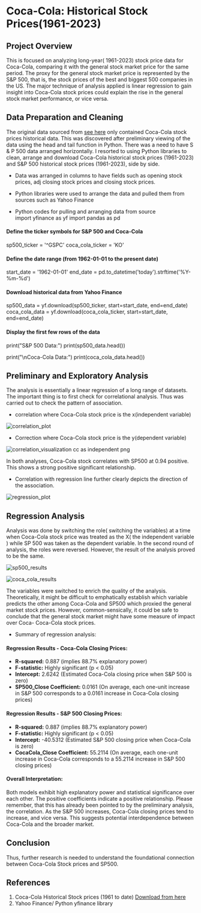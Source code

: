 # Coca-Cola: Historical Stock Prices(1961-2023)
## Project Overview
This is focused on analyzing long-year( 1961-2023) stock price data for Coca-Cola, comparing it with the general stock market price for the same period. 
The proxy for the general stock market price is represented by the S&P 500, that is, the stock prices of the best and biggest 500 companies in the US. The major technique of analysis applied is linear regression to gain insight into Coca-Cola stock prices could explain the rise in the  general stock market performance, or vice versa. 

## Data  Preparation and Cleaning 
The original data sourced from [see here](https://www.kaggle.com/datasets/henryshan/coca-cola-stock-price) only contained Coca-Cola  stock prices historical data. 
This was discovered after preliminary viewing of the data using the head and tail function in Python. There was a need to have  S & P 500 data arranged horizontally. 
I resorted to using Python libraries to clean, arrange and download Coca-Cola historical stock prices (1961-2023) and S&P 500 historical stock prices (1961-2023), side by side.

  - Data was arranged in columns to have fields such as opening stock prices, adj closing stock prices and  closing stock prices.
  - Python libraries were used to arrange the data and pulled them from sources such as Yahoo Finance
     
- Python codes for pulling and arranging data from source   
import yfinance as yf
import pandas as pd

#### Define the ticker symbols for S&P 500 and Coca-Cola
sp500_ticker = '^GSPC'
coca_cola_ticker = 'KO'

#### Define the date range (from 1962-01-01 to the present date)
start_date = '1962-01-01'
end_date = pd.to_datetime('today').strftime('%Y-%m-%d')

#### Download historical data from Yahoo Finance
sp500_data = yf.download(sp500_ticker, start=start_date, end=end_date)
coca_cola_data = yf.download(coca_cola_ticker, start=start_date, end=end_date)

#### Display the first few rows of the data
print("S&P 500 Data:")
print(sp500_data.head())

print("\nCoca-Cola Data:")
print(coca_cola_data.head())

## Preliminary  and Exploratory Analysis 
The analysis is essentially  a linear regression of a long range of datasets. The  important thing is to first check for correlational analysis. Thus was carried out to check the pattern of association. 

- correlation where Coca-Cola stock price is the x(independent variable)
  
![correlation_plot](https://github.com/Gbenga-Akinyemi/Coke.Hist.-Stock-Price-Analysis/assets/102978818/1fd61126-f258-4768-8211-6bcd3c65e4dd) 

- Correction where Coca-Cola stock price is the y(dependent variable)
  
  
![correlation_visualization cc as independent  png](https://github.com/Gbenga-Akinyemi/Coke.Hist.-Stock-Price-Analysis/assets/102978818/5540f41e-7ef2-46fa-bdc8-78c20ce6504a) 


In both analyses, Coca-Cola stock correlates with SP500 at 0.94 positive. This  shows a strong  positive significant relationship. 

- Correlation with regression line further clearly depicts the direction of the association. 


![regression_plot](https://github.com/Gbenga-Akinyemi/Coke.Hist.-Stock-Price-Analysis/assets/102978818/241796b2-b49f-434a-8bc8-1da0bdd44c69) 

## Regression Analysis 

Analysis was done by switching  the role( switching the variables) at a time  when Coca-Cola stock price was treated as the X( the independent variable ) while SP 500 was taken as the dependent variable. In the second round of analysis, the roles were reversed. However, the result of the analysis proved to be the same.

![sp500_results](https://github.com/Gbenga-Akinyemi/Coke.Hist.-Stock-Price-Analysis/assets/102978818/cc56228c-cbdb-4066-b8ad-2c5d13d83eeb) 


![coca_cola_results](https://github.com/Gbenga-Akinyemi/Coke.Hist.-Stock-Price-Analysis/assets/102978818/4d1258d9-3751-4823-b834-a4fdfc1683f1)


The variables were switched to enrich the quality of the analysis. Theoretically, it might be difficult to emphatically establish which variable predicts the other among Coca-Cola  and SP500 which proxied the general market stock prices. However, common-sensically,  it could be safe to conclude that the general stock market might have some measure of impact over Coca- Coca-Cola stock prices.

- Summary of regression analysis:

#### Regression Results - Coca-Cola Closing Prices:

- **R-squared:** 0.887 (implies 88.7% explanatory power)
- **F-statistic:** Highly significant (p < 0.05)
- **Intercept:** 2.6242 (Estimated Coca-Cola closing price when S&P 500 is zero)
- **SP500_Close Coefficient:** 0.0161 (On average, each one-unit increase in S&P 500 corresponds to a 0.0161 increase in Coca-Cola closing prices)

#### Regression Results - S&P 500 Closing Prices:

- **R-squared:** 0.887 (implies 88.7% explanatory power)
- **F-statistic:** Highly significant (p < 0.05)
- **Intercept:** -40.5312 (Estimated S&P 500 closing price when Coca-Cola is zero)
- **CocaCola_Close Coefficient:** 55.2114 (On average, each one-unit increase in Coca-Cola corresponds to a 55.2114 increase in S&P 500 closing prices)

####  Overall Interpretation:

Both models exhibit high explanatory power and statistical significance over each other. The positive coefficients indicate a positive relationship. Please remember, that this has already been pointed to by the preliminary analysis, the correlation. As the S&P 500 increases, Coca-Cola closing prices tend to increase, and vice versa. This suggests potential interdependence between Coca-Cola and the broader market. 

## Conclusion 
Thus, further research is needed to understand the foundational connection between  Coca-Cola Stock prices and SP500. 


## References 
1. Coca-Cola Historical Stock prices (1961 to date) [Download from here](https://www.kaggle.com/datasets/henryshan/coca-cola-stock-price)
2. Yahoo Finance/ Python yfinance library 







